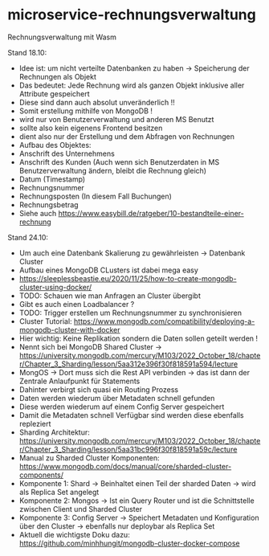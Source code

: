 # microservice-rechnungsverwaltung
Rechnungsverwaltung mit Wasm

Stand 18.10:
- Idee ist: um nicht verteilte Datenbanken zu haben -> Speicherung der Rechnungen als Objekt
- Das bedeutet: Jede Rechnung wird als ganzen Objekt inklusive aller Attribute gespeichert
- Diese sind dann auch absolut unveränderlich !!
- Somit erstellung mithilfe von MongoDB !
- wird nur von Benutzerverwaltung und anderen MS Benutzt
- sollte also kein eigenens Frontend besitzen
- dient also nur der Erstellung und dem Abfragen von Rechnungen
- Aufbau des Objektes:
- Anschrift des Unternehmens
- Anschrift des Kunden (Auch wenn sich Benutzerdaten in MS Benutzerverwaltung ändern, bleibt die Rechnung gleich)
- Datum (Timestamp)
- Rechnungsnummer
- Rechnungsposten (In diesem Fall Buchungen)
- Rechnungsbetrag
- Siehe auch https://www.easybill.de/ratgeber/10-bestandteile-einer-rechnung

Stand 24.10:
- Um auch eine Datenbank Skalierung zu gewährleisten -> Datenbank Cluster
- Aufbau eines MongoDB CLusters ist dabei mega easy
- https://sleeplessbeastie.eu/2020/11/25/how-to-create-mongodb-cluster-using-docker/
- TODO: Schauen wie man Anfragen an Cluster übergibt 
- Gibt es auch einen Loadbalancer ?
- TODO: Trigger erstellen um Rechnungsnummer zu synchronisieren
- Cluster Tutorial: https://www.mongodb.com/compatibility/deploying-a-mongodb-cluster-with-docker
- Hier wichtig: Keine Replikation sondern die Daten sollen geteilt werden !
- Nennt sich bei MongoDB Shared Cluster -> https://university.mongodb.com/mercury/M103/2022_October_18/chapter/Chapter_3_Sharding/lesson/5aa312e396f30f818591a594/lecture
- MongOS -> Dort muss sich die Rest API verbinden -> das ist dann der Zentrale Anlaufpunkt für Statements
- Dahinter verbirgt sich quasi ein Routing Prozess
- Daten werden wiederum über Metadaten schnell gefunden
- Diese werden wiederum auf einem Config Server gespeichert 
- Damit die Metadaten schnell Verfügbar sind werden diese ebenfalls repleziert
- Sharding Architektur: https://university.mongodb.com/mercury/M103/2022_October_18/chapter/Chapter_3_Sharding/lesson/5aa31bc996f30f818591a59c/lecture
- Manual zu Sharded Cluster Komponenten: https://www.mongodb.com/docs/manual/core/sharded-cluster-components/
- Komponente 1: Shard -> Beinhaltet einen Teil der sharded Daten -> wird als Replica Set angelegt
- Komponente 2: Mongos -> Ist ein Query Router und ist die Schnittstelle zwischen Client und Sharded Cluster
- Komponente 3: Config Server -> Speichert Metadaten und Konfiguration über den Cluster -> ebenfalls nur deploybar als Replica Set
- Aktuell die wichtigste Doku dazu: https://github.com/minhhungit/mongodb-cluster-docker-compose

